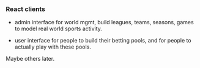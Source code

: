 



### React clients


- admin interface for world mgmt, build leagues, teams, seasons, games to model real world sports activity.

- user interface for people to build their betting pools, and for people to actually play with these pools.  

Maybe others later.
